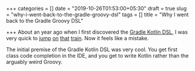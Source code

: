 +++
categories = []
date = "2019-10-26T01:53:00+05:30"
draft = true
slug = "why-i-went-back-to-the-gradle-groovy-dsl"
tags = []
title = "Why I went back to the Gradle Groovy DSL"

+++
About an year ago when I first discovered the [Gradle Kotlin DSL](https://docs.gradle.org/current/userguide/kotlin_dsl.html), I was very quick to [jump](https://github.com/msfjarvis/viscerion/commit/c16d11a816c3c7e3f7bab51ef2f32569b6b657bf) [on](https://github.com/android-password-store/Android-Password-Store/commit/3c06063153d0b7f71998128dc6fb4e5967e33624) [that](https://github.com/substratum/substratum/commit/ebff9a3a88781d093565526b171d9d5b8e9c1bed) [train](https://github.com/substratum/substratum/commit/5065e082055cde19e41ee02920ca07d0e33c89f5). Now it feels like a mistake.

The initial premise of the Gradle Kotlin DSL was very cool. You get first class code completion in the IDE, and you get to write Kotlin rather than the arguably weird Groovy. 